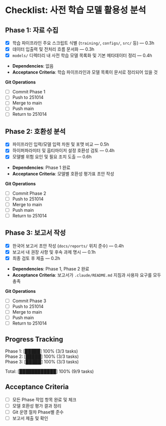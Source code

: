 # Checklist: 사전 학습 모델 활용성 분석

## Phase 1: 자료 수집
- [x] 학습 파이프라인 주요 스크립트 식별 (`training/`, `configs/`, `src/` 등) — 0.3h
- [x] 데이터 입출력 및 전처리 흐름 문서화 — 0.3h
- [x] `models/` 디렉터리 내 사전 학습 모델 목록화 및 기본 메타데이터 정리 — 0.4h
- **Dependencies**: 없음
- **Acceptance Criteria**: 학습 파이프라인과 모델 목록이 문서로 정리되어 있을 것

**Git Operations**
- [ ] Commit Phase 1
- [ ] Push to 251014
- [ ] Merge to main
- [ ] Push main
- [ ] Return to 251014

## Phase 2: 호환성 분석
- [x] 파이프라인 입력/모델 입력 차원 및 포맷 비교 — 0.5h
- [x] 하이퍼파라미터 및 옵티마이저 설정 호환성 검토 — 0.4h
- [x] 모델별 위험 요인 및 필요 조치 도출 — 0.6h
- **Dependencies**: Phase 1 완료
- **Acceptance Criteria**: 모델별 호환성 평가표 초안 작성

**Git Operations**
- [ ] Commit Phase 2
- [ ] Push to 251014
- [ ] Merge to main
- [ ] Push main
- [ ] Return to 251014

## Phase 3: 보고서 작성
- [x] 한국어 보고서 초안 작성 (`docs/reports/` 위치 준수) — 0.4h
- [x] 보고서 내 권장 사항 및 후속 과제 명시 — 0.1h
- [x] 최종 검토 후 제출 — 0.2h
- **Dependencies**: Phase 1, Phase 2 완료
- **Acceptance Criteria**: 보고서가 `.claude/README.md` 지침과 사용자 요구를 모두 충족

**Git Operations**
- [ ] Commit Phase 3
- [ ] Push to 251014
- [ ] Merge to main
- [ ] Push main
- [ ] Return to 251014

## Progress Tracking
Phase 1: [█████] 100% (3/3 tasks)  
Phase 2: [█████] 100% (3/3 tasks)  
Phase 3: [█████] 100% (3/3 tasks)  

Total: [████████████] 100% (9/9 tasks)

## Acceptance Criteria
- [ ] 모든 Phase 작업 항목 완료 및 체크
- [ ] 모델 호환성 평가 결과 정리
- [ ] Git 운영 절차 Phase별 준수
- [ ] 보고서 제출 및 확인
